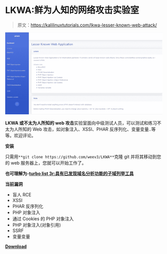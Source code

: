 # LKWA:鲜为人知的网络攻击实验室

> 原文：<https://kalilinuxtutorials.com/lkwa-lesser-known-web-attack/>

[![LKWA : Lesser Known Web Attack Lab](img/d1210365bd516aa62e8dbe88b09464f9.png "LKWA : Lesser Known Web Attack Lab")](https://1.bp.blogspot.com/-iA3HruiRRhE/XhOrpLgDZ2I/AAAAAAAAESk/WAqP5GBF-2USbAd4SVxLqO18EbArDBRWQCLcBGAsYHQ/s1600/lkwa%25281%2529.png)

**LKWA 或不太为人所知的 web 攻击**实验室面向中级测试人员，可以测试和练习不太为人所知的 Web 攻击，如对象注入、XSSI、PHAR 反序列化、变量变量..等等。欢迎评论。

**安装**

只需用`**git clone https://github.com/weev3/LKWA**`克隆 git 并将其移动到您的 web 服务器上，您就可以开始工作了。

**也可理解为-[turbo list 3r:具有已发现域名分析功能的子域列举工具](https://kalilinuxtutorials.com/turbolist3r-subdomain-enumeration-tool/)**

**当前漏洞**

*   盲人 RCE
*   XSSI
*   PHAR 反序列化
*   PHP 对象注入
*   通过 Cookies 的 PHP 对象注入
*   PHP 对象注入(对象引用)
*   SSRF
*   变量变量

[**Download**](https://github.com/weev3/LKWA)